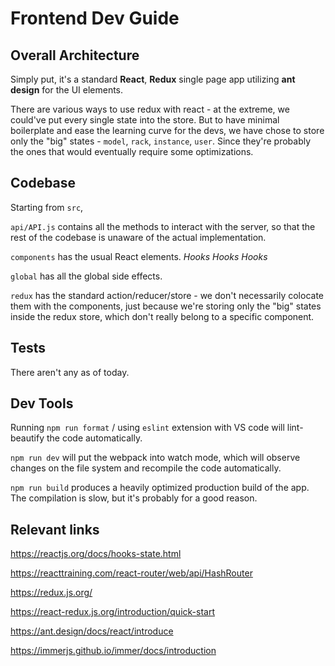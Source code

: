 # Frontend Dev Guide

## Overall Architecture

Simply put, it's a standard **React**, **Redux** single page app utilizing **ant design** for the UI elements.

There are various ways to use redux with react - at the extreme, we could've put every single state into the store.
But to have minimal boilerplate and ease the learning curve for the devs, we have chose to store only the "big" states - `model`, `rack`, `instance`, `user`. Since they're probably the ones that would eventually require some optimizations. 

## Codebase

Starting from `src`, 

`api/API.js` contains all the methods to interact with the server, so that the rest of the codebase is unaware of the actual implementation.

`components` has the usual React elements. *Hooks* *Hooks* *Hooks*

`global` has all the global side effects.

`redux` has the standard action/reducer/store - we don't necessarily colocate them with the components, just because we're storing only the "big" states inside the redux store, which don't really belong to a specific component.

## Tests

There aren't any as of today.

## Dev Tools

Running `npm run format` / using `eslint` extension with VS code will lint-beautify the code automatically. 

`npm run dev` will put the webpack into watch mode, which will observe changes on the file system and recompile the code automatically. 

`npm run build` produces a heavily optimized production build of the app. The compilation is slow, but it's probably for a good reason.

## Relevant links

https://reactjs.org/docs/hooks-state.html

https://reacttraining.com/react-router/web/api/HashRouter

https://redux.js.org/

https://react-redux.js.org/introduction/quick-start

https://ant.design/docs/react/introduce

https://immerjs.github.io/immer/docs/introduction